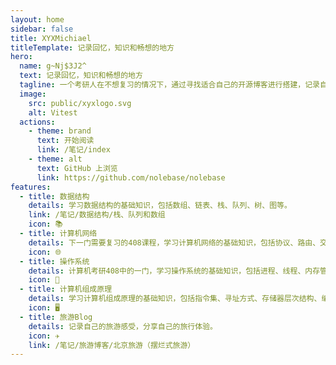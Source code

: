 ```yaml
---
layout: home
sidebar: false
title: XYXMichiael
titleTemplate: 记录回忆，知识和畅想的地方
hero:
  name: g~Nj$3J2^
  text: 记录回忆，知识和畅想的地方
  tagline: 一个考研人在不想复习的情况下，通过寻找适合自己的开源博客进行搭建，记录自己的学习历程。【寻找了两个有缘人一起创建属于自己的Blog，希望大家多多支持】
  image:
    src: public/xyxlogo.svg
    alt: Vitest
  actions:
    - theme: brand
      text: 开始阅读
      link: /笔记/index
    - theme: alt
      text: GitHub 上浏览
      link: https://github.com/nolebase/nolebase
features:
  - title: 数据结构
    details: 学习数据结构的基础知识，包括数组、链表、栈、队列、树、图等。
    link: /笔记/数据结构/栈、队列和数组
    icon: 📚
  - title: 计算机网络
    details: 下一门需要复习的408课程，学习计算机网络的基础知识，包括协议、路由、交换机、防火墙等。
    icon: 🌐
  - title: 操作系统
    details: 计算机考研408中的一门，学习操作系统的基础知识，包括进程、线程、内存管理、文件系统等。
    icon: 🔧
  - title: 计算机组成原理
    details: 学习计算机组成原理的基础知识，包括指令集、寻址方式、存储器层次结构、编译原理等。
    icon: 🖥️
  - title: 旅游Blog
    details: 记录自己的旅游感受，分享自己的旅行体验。
    icon: ✈️
    link: /笔记/旅游博客/北京旅游（摆烂式旅游）
---
```


<HomePage />
